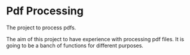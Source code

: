 # Pdf Processing
The project to process pdfs.

The aim of this project to have experience with processing pdf files. It is going to be a banch of functions for different purposes.
